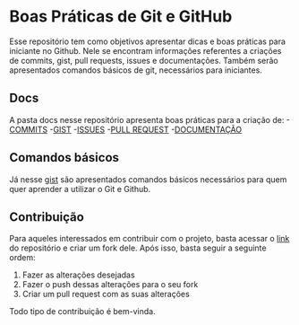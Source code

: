 # Boas Práticas de Git e GitHub

Esse repositório tem como objetivos apresentar dicas e boas práticas para iniciante no Github. Nele se encontram informações referentes a criações de commits, gist, pull requests, issues e documentações. Também serão apresentados comandos básicos de git, necessários para iniciantes.

## Docs
A pasta docs nesse repositório apresenta boas práticas para a criação de:
-[COMMITS](https://github.com/LucasC-Soares/Boas_Praticas_de_Git_e_GitHub/blob/main/docs/commits.md)
-[GIST](https://github.com/LucasC-Soares/Boas_Praticas_de_Git_e_GitHub/blob/main/docs/gist.md)
-[ISSUES](https://github.com/LucasC-Soares/Boas_Praticas_de_Git_e_GitHub/blob/main/docs/issues.md)
-[PULL REQUEST](https://github.com/LucasC-Soares/Boas_Praticas_de_Git_e_GitHub/blob/main/docs/pull_requests.md)
-[DOCUMENTAÇÃO](https://github.com/LucasC-Soares/Boas_Praticas_de_Git_e_GitHub/blob/main/docs/documentacao.md)

## Comandos básicos
Já nesse [gist](link) são apresentados comandos básicos necessários para quem quer aprender a utilizar o Git e Github.

## Contribuição
Para aqueles interessados em contribuir com o projeto, basta acessar o [link](https://github.com/LucasC-Soares/Boas_Praticas_de_Git_e_GitHub) do repositório e criar um fork dele. Após isso, basta seguir a seguinte ordem:
1. Fazer as alterações desejadas
2. Fazer o push dessas alterações para o seu fork
3. Criar um pull request com as suas alterações

Todo tipo de contribuição é bem-vinda.
